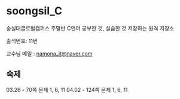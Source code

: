 # soongsil_C

숭실대글로벌캠퍼스 주말반 C언어 공부한 것, 실습한 것 저장하는 원격 저장소

출석번호: 11번

교수님 메일 : namona_it@naver.com

## 숙제

03.26 - 70쪽 문제 1, 6, 11 
04.02 - 124쪽 문제 1, 6, 11